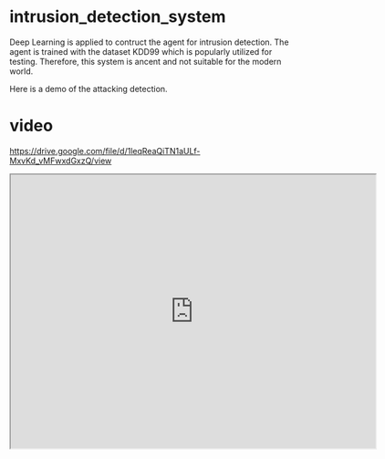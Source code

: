 # intrusion_detection_system
Deep Learning is applied to contruct the agent for intrusion detection. The agent is trained with the dataset KDD99 which is popularly utilized for testing. Therefore, this system is ancent and not suitable for the modern world.

Here is a demo of the attacking detection.

# video

https://drive.google.com/file/d/1leqReaQiTN1aULf-MxvKd_vMFwxdGxzQ/view
<iframe src="https://drive.google.com/file/d/1leqReaQiTN1aULf-MxvKd_vMFwxdGxzQ/preview" width="640" height="480" allow="autoplay"></iframe>
